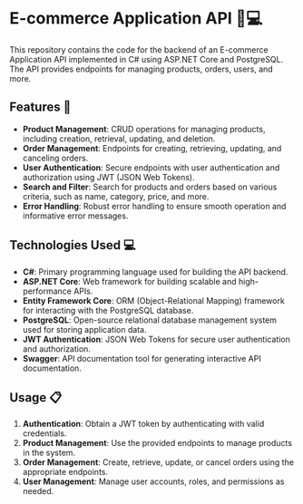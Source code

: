 # E-commerce Application API 🛒💻

This repository contains the code for the backend of an E-commerce Application API implemented in C# using ASP.NET Core and PostgreSQL. The API provides endpoints for managing products, orders, users, and more.

## Features 🚀

- **Product Management**: CRUD operations for managing products, including creation, retrieval, updating, and deletion.
- **Order Management**: Endpoints for creating, retrieving, updating, and canceling orders.
- **User Authentication**: Secure endpoints with user authentication and authorization using JWT (JSON Web Tokens).
- **Search and Filter**: Search for products and orders based on various criteria, such as name, category, price, and more.
- **Error Handling**: Robust error handling to ensure smooth operation and informative error messages.

## Technologies Used 💻

- **C#**: Primary programming language used for building the API backend.
- **ASP.NET Core**: Web framework for building scalable and high-performance APIs.
- **Entity Framework Core**: ORM (Object-Relational Mapping) framework for interacting with the PostgreSQL database.
- **PostgreSQL**: Open-source relational database management system used for storing application data.
- **JWT Authentication**: JSON Web Tokens for secure user authentication and authorization.
- **Swagger**: API documentation tool for generating interactive API documentation.

## Usage 📋

1. **Authentication**: Obtain a JWT token by authenticating with valid credentials.
2. **Product Management**: Use the provided endpoints to manage products in the system.
3. **Order Management**: Create, retrieve, update, or cancel orders using the appropriate endpoints.
4. **User Management**: Manage user accounts, roles, and permissions as needed.
